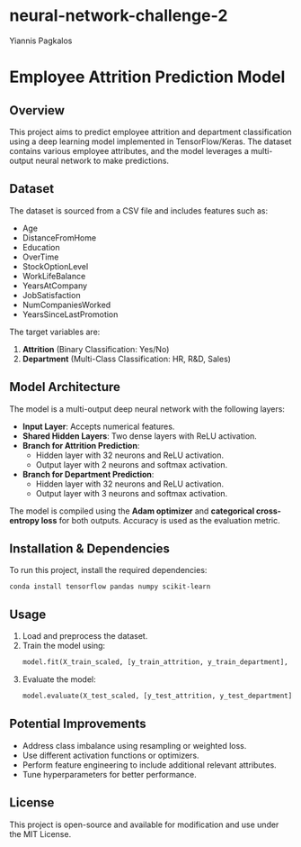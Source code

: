 # neural-network-challenge-2
Yiannis Pagkalos  

# Employee Attrition Prediction Model

## Overview
This project aims to predict employee attrition and department classification using a deep learning model implemented in TensorFlow/Keras. The dataset contains various employee attributes, and the model leverages a multi-output neural network to make predictions.

## Dataset
The dataset is sourced from a CSV file and includes features such as:
- Age
- DistanceFromHome
- Education
- OverTime
- StockOptionLevel
- WorkLifeBalance
- YearsAtCompany
- JobSatisfaction
- NumCompaniesWorked
- YearsSinceLastPromotion

The target variables are:
1. **Attrition** (Binary Classification: Yes/No)
2. **Department** (Multi-Class Classification: HR, R&D, Sales)

## Model Architecture
The model is a multi-output deep neural network with the following layers:
- **Input Layer**: Accepts numerical features.
- **Shared Hidden Layers**: Two dense layers with ReLU activation.
- **Branch for Attrition Prediction**:
  - Hidden layer with 32 neurons and ReLU activation.
  - Output layer with 2 neurons and softmax activation.
- **Branch for Department Prediction**:
  - Hidden layer with 32 neurons and ReLU activation.
  - Output layer with 3 neurons and softmax activation.

The model is compiled using the **Adam optimizer** and **categorical cross-entropy loss** for both outputs. Accuracy is used as the evaluation metric.

## Installation & Dependencies
To run this project, install the required dependencies:
```
conda install tensorflow pandas numpy scikit-learn
```

## Usage
1. Load and preprocess the dataset.
2. Train the model using:
   ```python
   model.fit(X_train_scaled, [y_train_attrition, y_train_department], epochs=50, batch_size=32)
   ```
3. Evaluate the model:
   ```python
   model.evaluate(X_test_scaled, [y_test_attrition, y_test_department])
   ```

## Potential Improvements
- Address class imbalance using resampling or weighted loss.
- Use different activation functions or optimizers.
- Perform feature engineering to include additional relevant attributes.
- Tune hyperparameters for better performance.

## License
This project is open-source and available for modification and use under the MIT License.

